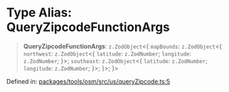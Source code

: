 # Type Alias: QueryZipcodeFunctionArgs

> **QueryZipcodeFunctionArgs**: `z.ZodObject`\<\{ `mapBounds`: `z.ZodObject`\<\{ `northwest`: `z.ZodObject`\<\{ `latitude`: `z.ZodNumber`; `longitude`: `z.ZodNumber`; \}\>; `southeast`: `z.ZodObject`\<\{ `latitude`: `z.ZodNumber`; `longitude`: `z.ZodNumber`; \}\>; \}\>; \}\>

Defined in: [packages/tools/osm/src/us/queryZipcode.ts:5](https://github.com/GeoDaCenter/openassistant/blob/0a6a7e7306d75a25dc968b3117f04cb7bd613bec/packages/tools/osm/src/us/queryZipcode.ts#L5)
